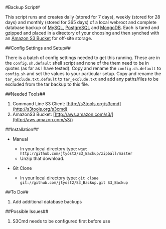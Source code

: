 #Backup Script#

This script runs and creates daily (stored for 7 days), weekly (stored for 28 days) and monthly (stored for 365 days) of a local webroot and complete database backup of [MySQL](http://www.mysql.com/), [PostgreSQL](http://www.postgresql.org/) and [MongoDB](http://www.mongodb.org/). Each is tared and gzipped and placed in a directory of your choosing and then synched with an [Amazon S3 Bucket](http://aws.amazon.com/s3/) for off-site storage.

##Config Settings and Setup##

There is a batch of config settings needed to get this running. These are in the `config.sh.default` shell script and none of the them need to be in quotes (as far as I have tested). Copy and rename the `config.sh.default` to `config.sh` and set the values to your particular setup. Copy and rename the `tar_exclude.txt.default` to `tar_exclude.txt` and add any paths/files to be excluded from the tar backup to this file.

##Needed Tools##

1. Command Line S3 Client: [http://s3tools.org/s3cmd](http://s3tools.org/s3cmd)
2. AmazonS3 Bucket: [http://aws.amazon.com/s3/](http://aws.amazon.com/s3/)

##Installation##

- Manual
	- In your local directory type: `wget http://github.com/jtyost2/S3_Backup/zipball/master`
	- Unzip that download.

- Git Clone
	- In your local directory type: `git clone git://github.com/jtyost2/S3_Backup.git S3_Backup`
		
##To Do##

1. Add additional database backups

##Possible Issues##

1. S3Cmd needs to be configured first before use 